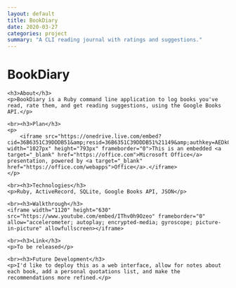 ```yaml
---
layout: default
title: BookDiary
date: 2020-03-27
categories: project
summary: "A CLI reading journal with ratings and suggestions."
---
```

<div>
    <h1>BookDiary</h1>
    
    <h3>About</h3>
    <p>BookDiary is a Ruby command line application to log books you've read, rate them, and get reading suggestions, using the Google Books API.</p>
    
    <br><h3>Plan</h3>
    <p>	
        <iframe src="https://onedrive.live.com/embed?cid=36B6351C39DDDB51&amp;resid=36B6351C39DDDB51%21149&amp;authkey=AEDkGQwC2blEcvY&amp;em=2&amp;wdAr=1.334174022698613" width="1027px" height="793px" frameborder="0">This is an embedded <a target="_blank" href="https://office.com">Microsoft Office</a> presentation, powered by <a target="_blank" href="https://office.com/webapps">Office</a>.</iframe>
    </p>
    
    <br><h3>Technologies</h3>
    <p>Ruby, ActiveRecord, SQLite, Google Books API, JSON</p>
    
    <br><h3>Walkthrough</h3>
    <iframe width="1120" height="630" src="https://www.youtube.com/embed/IThv0h9Ozeo" frameborder="0" allow="accelerometer; autoplay; encrypted-media; gyroscope; picture-in-picture" allowfullscreen></iframe>
    
    <br><h3>Link</h3>
    <p>To be released</p>
    
    <br><h3>Future Development</h3>
    <p>I'd like to deploy this as a web interface, allow for notes about each book, add a personal quotations list, and make the recommendations more refined.</p>
</div>